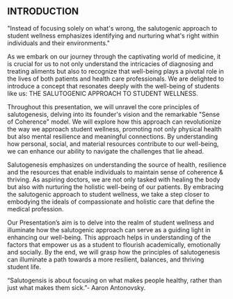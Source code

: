 ## INTRODUCTION
"Instead of focusing solely on what's wrong, the salutogenic approach to student wellness emphasizes identifying and nurturing what's right within individuals and their environments."

As we embark on our journey through the captivating world of medicine, it is crucial for us to not only understand the intricacies of diagnosing and treating aliments but also to recognize that well-being plays a pivotal role in the lives of both patients and health care professionals. We are delighted to introduce a concept that resonates deeply with the well-being of students like us: THE SALUTOGENIC APPROACH TO STUDENT WELLNESS.

Throughout this presentation, we will unravel the core principles of salutogenesis, delving into its founder's vision and the remarkable "Sense of Coherence" model. We will explore how this approach can revolutionize the way we approach student wellness, promoting not only physical health but also mental resilience and meaningful connections. By understanding how personal, social, and material resources contribute to our well-being, we can enhance our ability to navigate the challenges that lie ahead.

Salutogenesis emphasizes on understanding the source of health, resilience and the resources that enable individuals to maintain sense of coherence & thriving. As aspiring doctors, we are not only tasked with healing the body but also with nurturing the holistic well-being of our patients. By embracing the salutogenic approach to student wellness, we take a step closer to embodying the ideals of compassionate and holistic care that define the medical profession.

Our Presentation’s aim is to delve into the realm of student wellness and illuminate how the salutogenic approach can serve as a guiding light in enhancing our well-being. This approach helps in understanding of the factors that empower us as a student to flourish academically, emotionally and socially. By the end, we will grasp how the principles of salutogenesis can illuminate a path towards a more resilient, balances, and thriving student life.

“Salutogensis is about focusing on what makes people healthy, rather than just what makes them sick.”- Aaron Antonovsky.

